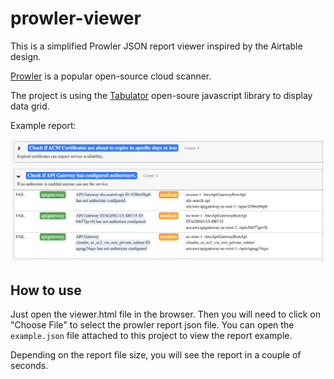 # prowler-viewer

This is a simplified Prowler JSON report viewer inspired by the Airtable design.

[Prowler](https://github.com/prowler-cloud/prowler) is a popular open-source cloud scanner.

The project is using the [Tabulator](https://tabulator.info/) open-soure javascript library to display data grid.

Example report:

![prowler report example](report.png)

## How to use
Just open the viewer.html file in the browser. Then you will need to click on "Choose File" to select the prowler report json file. You can open the ```example.json``` file attached to this project to view the report example.

Depending on the report file size, you will see the report in a couple of seconds.
